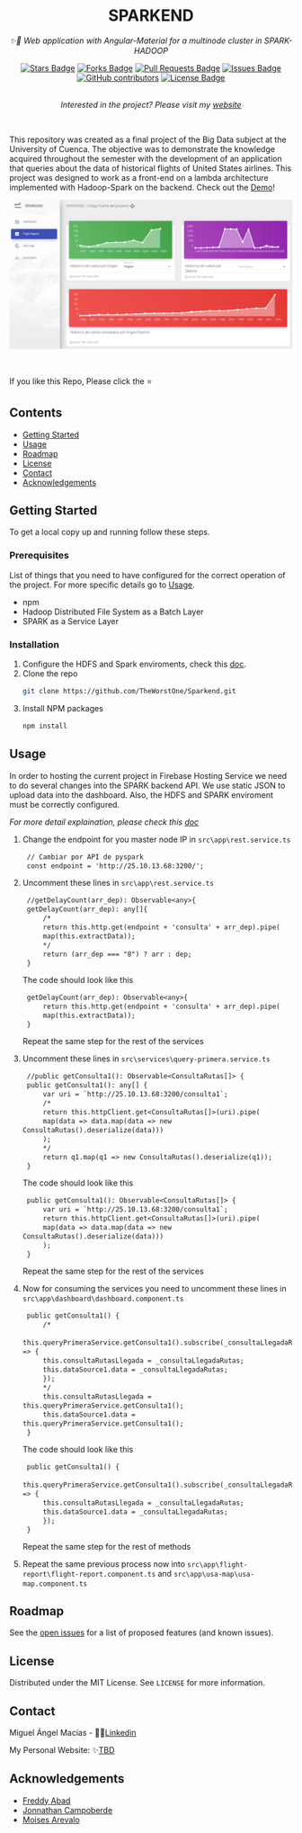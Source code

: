 <h1 align="center">SPARKEND</h1>
<p align="center"><i>✨🐘 Web application with Angular-Material for a multinode cluster in SPARK-HADOOP</i></p>
<div align="center">
  <a href="https://github.com/TheWorstOne/Sparkend/stargazers"><img src="https://img.shields.io/github/stars/TheWorstOne/Sparkend" alt="Stars Badge"/></a>
<a href="https://github.com/TheWorstOne/Sparkend/network/members"><img src="https://img.shields.io/github/forks/TheWorstOne/Sparkend" alt="Forks Badge"/></a>
<a href="https://github.com/TheWorstOne/Sparkend/pulls"><img src="https://img.shields.io/github/issues-pr/TheWorstOne/Sparkend" alt="Pull Requests Badge"/></a>
<a href="https://github.com/TheWorstOne/Sparkend/issues"><img src="https://img.shields.io/github/issues/TheWorstOne/Sparkend" alt="Issues Badge"/></a>
<a href="https://github.com/TheWorstOne/Sparkend/graphs/contributors"><img alt="GitHub contributors" src="https://img.shields.io/github/contributors/TheWorstOne/Sparkend?color=2b9348"></a>
<a href="https://github.com/TheWorstOne/Sparkend/blob/master/LICENSE"><img src="https://img.shields.io/github/license/TheWorstOne/Sparkend?color=2b9348" alt="License Badge"/></a>
</div>
<br>
<p align="center"><i>Interested in the project? Please visit my <a href="https://github.com/TheWorstOne/">website</a></i></p>
<br>

<!-- ABOUT THE PROJECT -->
This repository was created as a final project of the Big Data subject at the University of Cuenca. The objective was to demonstrate the knowledge acquired throughout the semester with the development of an application that queries about the data of historical flights of United States airlines. This project was designed to work as a front-end on a lambda architecture implemented with Hadoop-Spark on the backend. Check out the [Demo](https://sparkend-hosting.web.app/)!

<p align="center">
    <img src="assets/flightreport.png" alt="Logo" width="" height="">
</p>

<br>

If you like this Repo, Please click the :star:

<!-- TABLE OF CONTENTS -->
## Contents
  - [Getting Started](#getting-started)
  - [Usage](#usage)
  - [Roadmap](#roadmap)
  - [License](#license)
  - [Contact](#contact)
  - [Acknowledgements](#acknowledgements)

  <!-- GETTING STARTED -->
## Getting Started

To get a local copy up and running follow these steps.

### Prerequisites

List of things that you need to have configured for the correct operation of the project. For more specific details go to [Usage](#usage).
* npm
* Hadoop Distributed File System as a Batch Layer
* SPARK as a Service Layer

### Installation

1. Configure the HDFS and Spark enviroments, check this [doc](https://www.slideshare.net/MiguelAngel1348/cluster-multinodo-en-apache-hadoop-arquitectura-lambda).
2. Clone the repo
   ```sh
   git clone https://github.com/TheWorstOne/Sparkend.git
   ```
3. Install NPM packages
   ```sh
   npm install
   ```

<!-- USAGE EXAMPLES -->
## Usage

In order to hosting the current project in Firebase Hosting Service we need to do several changes into the SPARK backend API. We use static JSON to upload data into the dashboard. Also, the HDFS and SPARK enviroment must be correctly configured.

_For more detail explaination, please check this [doc](https://www.slideshare.net/MiguelAngel1348/cluster-multinodo-en-apache-hadoop-arquitectura-lambda)_

1. Change the endpoint for you master node IP in `src\app\rest.service.ts`
   ```TS
    // Cambiar por API de pyspark
    const endpoint = 'http://25.10.13.68:3200/';
   ```

2. Uncomment these lines in `src\app\rest.service.ts`
   ```TS
    //getDelayCount(arr_dep): Observable<any>{
    getDelayCount(arr_dep): any[]{
        /*
        return this.http.get(endpoint + 'consulta' + arr_dep).pipe(
        map(this.extractData));
        */
        return (arr_dep === "8") ? arr : dep;
    }
   ```
   The code should look like this
   ```TS
    getDelayCount(arr_dep): Observable<any>{
        return this.http.get(endpoint + 'consulta' + arr_dep).pipe(
        map(this.extractData));
    }
   ```
   Repeat the same step for the rest of the services
3. Uncomment these lines in `src\services\query-primera.service.ts`
   ```TS
    //public getConsulta1(): Observable<ConsultaRutas[]> {
    public getConsulta1(): any[] {
        var uri = `http://25.10.13.68:3200/consulta1`;
        /*
        return this.httpClient.get<ConsultaRutas[]>(uri).pipe(
        map(data => data.map(data => new ConsultaRutas().deserialize(data)))
        );
        */
        return q1.map(q1 => new ConsultaRutas().deserialize(q1));
    }
   ```
    The code should look like this
   ```TS
    public getConsulta1(): Observable<ConsultaRutas[]> {
        var uri = `http://25.10.13.68:3200/consulta1`;
        return this.httpClient.get<ConsultaRutas[]>(uri).pipe(
        map(data => data.map(data => new ConsultaRutas().deserialize(data)))
        );
    }
   ```
   Repeat the same step for the rest of the services

4. Now for consuming the services you need to uncomment these lines in `src\app\dashboard\dashboard.component.ts`
   ```TS
    public getConsulta1() {
        /*
        this.queryPrimeraService.getConsulta1().subscribe(_consultaLlegadaRutas => {
        this.consultaRutasLlegada = _consultaLlegadaRutas;
        this.dataSource1.data = _consultaLlegadaRutas;
        });
        */
        this.consultaRutasLlegada = this.queryPrimeraService.getConsulta1();
        this.dataSource1.data = this.queryPrimeraService.getConsulta1();
    }
   ```
   The code should look like this
   ```TS
    public getConsulta1() {
        this.queryPrimeraService.getConsulta1().subscribe(_consultaLlegadaRutas => {
        this.consultaRutasLlegada = _consultaLlegadaRutas;
        this.dataSource1.data = _consultaLlegadaRutas;
        });
    }
   ```
   Repeat the same step for the rest of methods

5. Repeat the same previous process now into `src\app\flight-report\flight-report.component.ts` and `src\app\usa-map\usa-map.component.ts`

<!-- ROADMAP -->
## Roadmap

See the [open issues](https://github.com/TheWorstOne/Sparkend/issues) for a list of proposed features (and known issues).


<!-- LICENSE -->
## License

Distributed under the MIT License. See `LICENSE` for more information.



<!-- CONTACT -->
## Contact

Miguel Ángel Macías - 👨‍💻[Linkedin](https://www.linkedin.com/in/mangelladen/)

My Personal Website: ✨[TBD](https://github.com/TheWorstOne/)


<!-- ACKNOWLEDGEMENTS -->
## Acknowledgements
* [Freddy Abad](https://github.com/FreddieAbad)
* [Jonnathan Campoberde](https://github.com/JonnHenry)
* [Moises Arevalo](https://github.com/MoisesArevalo)


